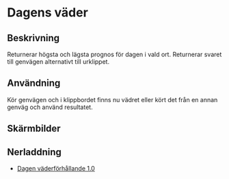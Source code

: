 # Dagens väder

## Beskrivning

Returnerar högsta och lägsta prognos för dagen i vald ort. Returnerar svaret till genvägen alternativt till urklippet.

## Användning

Kör genvägen och i klippbordet finns nu vädret eller kört det från en annan genväg och använd resultatet.

## Skärmbilder

## Nerladdning

- [Dagen väderförhållande 1.0](https://www.icloud.com/shortcuts/b46dbee7d9db4ac8a542fd759fe51a45)
